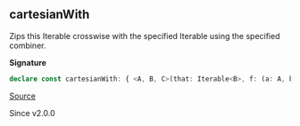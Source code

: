 ## cartesianWith

Zips this Iterable crosswise with the specified Iterable using the specified combiner.

**Signature**

```ts
declare const cartesianWith: { <A, B, C>(that: Iterable<B>, f: (a: A, b: B) => C): (self: Iterable<A>) => Iterable<C>; <A, B, C>(self: Iterable<A>, that: Iterable<B>, f: (a: A, b: B) => C): Iterable<C>; }
```

[Source](https://github.com/Effect-TS/effect/tree/main/packages/effect/src/Iterable.ts#L1062)

Since v2.0.0